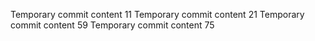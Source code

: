 Temporary commit content 11
Temporary commit content 21
Temporary commit content 59
Temporary commit content 75
